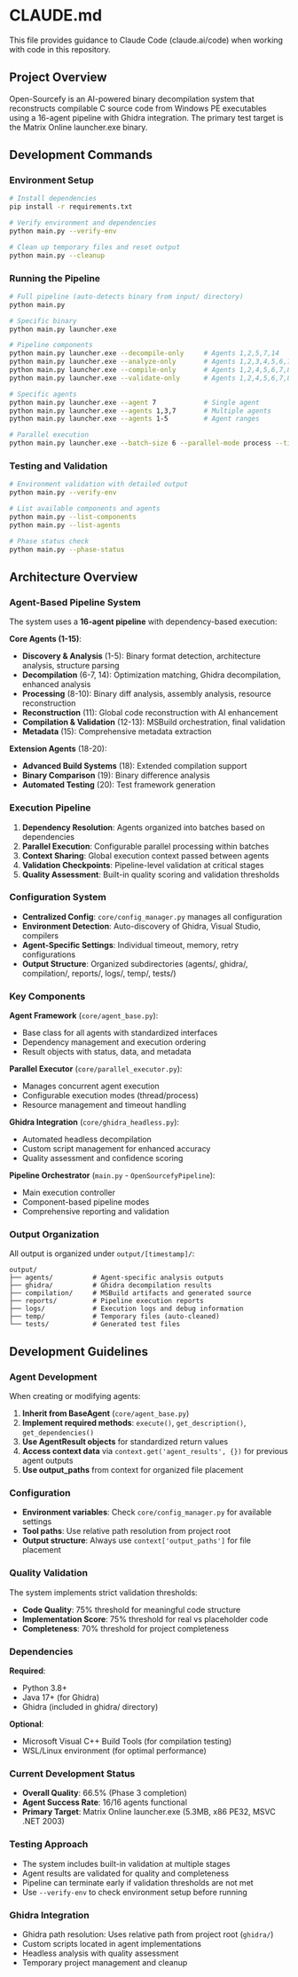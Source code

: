 # CLAUDE.md

This file provides guidance to Claude Code (claude.ai/code) when working with code in this repository.

## Project Overview

Open-Sourcefy is an AI-powered binary decompilation system that reconstructs compilable C source code from Windows PE executables using a 16-agent pipeline with Ghidra integration. The primary test target is the Matrix Online launcher.exe binary.

## Development Commands

### Environment Setup
```bash
# Install dependencies
pip install -r requirements.txt

# Verify environment and dependencies
python main.py --verify-env

# Clean up temporary files and reset output
python main.py --cleanup
```

### Running the Pipeline
```bash
# Full pipeline (auto-detects binary from input/ directory)
python main.py

# Specific binary
python main.py launcher.exe

# Pipeline components
python main.py launcher.exe --decompile-only     # Agents 1,2,5,7,14
python main.py launcher.exe --analyze-only       # Agents 1,2,3,4,5,6,7,8,9,14,15
python main.py launcher.exe --compile-only       # Agents 1,2,4,5,6,7,8,9,10,11,12,18
python main.py launcher.exe --validate-only      # Agents 1,2,4,5,6,7,8,9,10,11,12,13,19

# Specific agents
python main.py launcher.exe --agent 7            # Single agent
python main.py launcher.exe --agents 1,3,7       # Multiple agents
python main.py launcher.exe --agents 1-5         # Agent ranges

# Parallel execution
python main.py launcher.exe --batch-size 6 --parallel-mode process --timeout 600
```

### Testing and Validation
```bash
# Environment validation with detailed output
python main.py --verify-env

# List available components and agents
python main.py --list-components
python main.py --list-agents

# Phase status check
python main.py --phase-status
```

## Architecture Overview

### Agent-Based Pipeline System

The system uses a **16-agent pipeline** with dependency-based execution:

**Core Agents (1-15)**:
- **Discovery & Analysis** (1-5): Binary format detection, architecture analysis, structure parsing
- **Decompilation** (6-7, 14): Optimization matching, Ghidra decompilation, enhanced analysis  
- **Processing** (8-10): Binary diff analysis, assembly analysis, resource reconstruction
- **Reconstruction** (11): Global code reconstruction with AI enhancement
- **Compilation & Validation** (12-13): MSBuild orchestration, final validation
- **Metadata** (15): Comprehensive metadata extraction

**Extension Agents** (18-20):
- **Advanced Build Systems** (18): Extended compilation support
- **Binary Comparison** (19): Binary difference analysis
- **Automated Testing** (20): Test framework generation

### Execution Pipeline

1. **Dependency Resolution**: Agents organized into batches based on dependencies
2. **Parallel Execution**: Configurable parallel processing within batches  
3. **Context Sharing**: Global execution context passed between agents
4. **Validation Checkpoints**: Pipeline-level validation at critical stages
5. **Quality Assessment**: Built-in quality scoring and validation thresholds

### Configuration System

- **Centralized Config**: `core/config_manager.py` manages all configuration
- **Environment Detection**: Auto-discovery of Ghidra, Visual Studio, compilers
- **Agent-Specific Settings**: Individual timeout, memory, retry configurations
- **Output Structure**: Organized subdirectories (agents/, ghidra/, compilation/, reports/, logs/, temp/, tests/)

### Key Components

**Agent Framework** (`core/agent_base.py`):
- Base class for all agents with standardized interfaces
- Dependency management and execution ordering
- Result objects with status, data, and metadata

**Parallel Executor** (`core/parallel_executor.py`):
- Manages concurrent agent execution
- Configurable execution modes (thread/process)
- Resource management and timeout handling

**Ghidra Integration** (`core/ghidra_headless.py`):
- Automated headless decompilation
- Custom script management for enhanced accuracy
- Quality assessment and confidence scoring

**Pipeline Orchestrator** (`main.py` - `OpenSourcefyPipeline`):
- Main execution controller
- Component-based pipeline modes
- Comprehensive reporting and validation

### Output Organization

All output is organized under `output/[timestamp]/`:
```
output/
├── agents/          # Agent-specific analysis outputs
├── ghidra/          # Ghidra decompilation results
├── compilation/     # MSBuild artifacts and generated source
├── reports/         # Pipeline execution reports
├── logs/            # Execution logs and debug information
├── temp/            # Temporary files (auto-cleaned)
└── tests/           # Generated test files
```

## Development Guidelines

### Agent Development

When creating or modifying agents:

1. **Inherit from BaseAgent** (`core/agent_base.py`)
2. **Implement required methods**: `execute()`, `get_description()`, `get_dependencies()`
3. **Use AgentResult objects** for standardized return values
4. **Access context data** via `context.get('agent_results', {})` for previous agent outputs
5. **Use output_paths** from context for organized file placement

### Configuration

- **Environment variables**: Check `core/config_manager.py` for available settings
- **Tool paths**: Use relative path resolution from project root
- **Output structure**: Always use `context['output_paths']` for file placement

### Quality Validation

The system implements strict validation thresholds:
- **Code Quality**: 75% threshold for meaningful code structure
- **Implementation Score**: 75% threshold for real vs placeholder code  
- **Completeness**: 70% threshold for project completeness

### Dependencies

**Required**:
- Python 3.8+
- Java 17+ (for Ghidra)
- Ghidra (included in ghidra/ directory)

**Optional**:
- Microsoft Visual C++ Build Tools (for compilation testing)
- WSL/Linux environment (for optimal performance)

### Current Development Status

- **Overall Quality**: 66.5% (Phase 3 completion)
- **Agent Success Rate**: 16/16 agents functional
- **Primary Target**: Matrix Online launcher.exe (5.3MB, x86 PE32, MSVC .NET 2003)

### Testing Approach

- The system includes built-in validation at multiple stages
- Agent results are validated for quality and completeness
- Pipeline can terminate early if validation thresholds are not met
- Use `--verify-env` to check environment setup before running

### Ghidra Integration

- Ghidra path resolution: Uses relative path from project root (`ghidra/`)
- Custom scripts located in agent implementations
- Headless analysis with quality assessment
- Temporary project management and cleanup